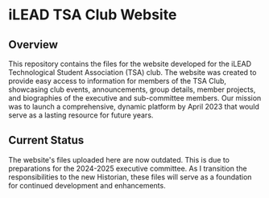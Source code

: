# iLEAD TSA Club Website

## Overview
This repository contains the files for the website developed for the iLEAD Technological Student Association (TSA) club. The website was created to provide easy access to information for members of the TSA Club, showcasing club events, announcements, group details, member projects, and biographies of the executive and sub-committee members. Our mission was to launch a comprehensive, dynamic platform by April 2023 that would serve as a lasting resource for future years.

## Current Status
The website's files uploaded here are now outdated. This is due to preparations for the 2024-2025 executive committee. As I transition the responsibilities to the new Historian, these files will serve as a foundation for continued development and enhancements.
